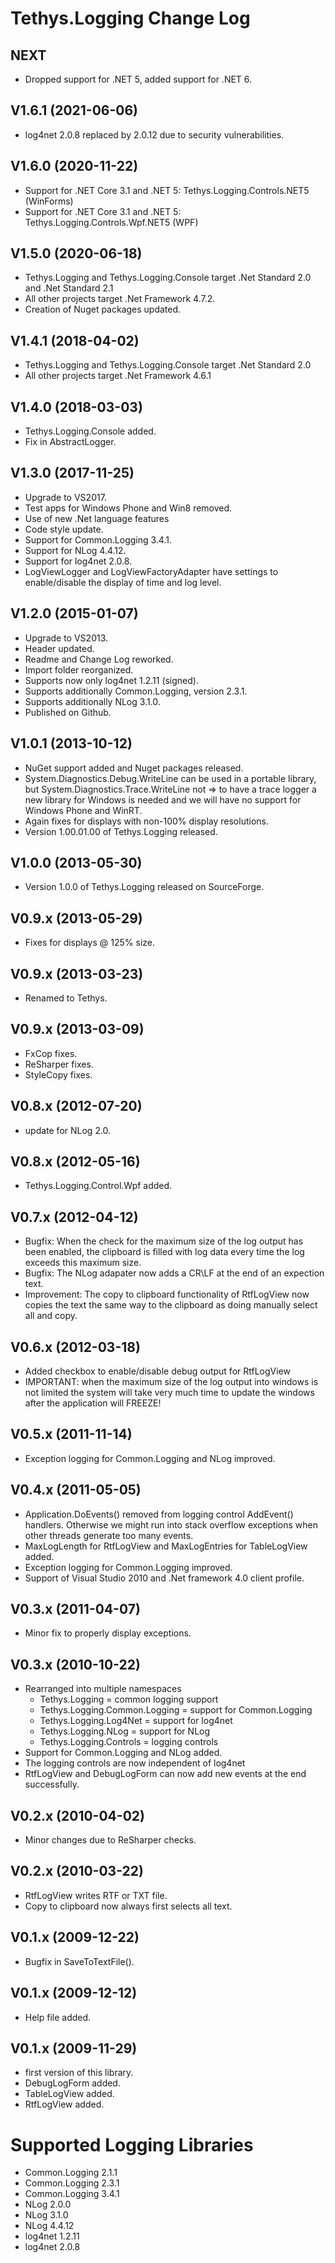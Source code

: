 <!-- 
SPDX-FileCopyrightText: (c) 2022-2023 T. Graf
SPDX-License-Identifier: Apache-2.0
-->

# Tethys.Logging Change Log

## NEXT

* Dropped support for .NET 5, added support for .NET 6.

## V1.6.1 (2021-06-06)

* log4net 2.0.8 replaced by 2.0.12 due to security vulnerabilities.

## V1.6.0 (2020-11-22)

* Support for .NET Core 3.1 and .NET 5: Tethys.Logging.Controls.NET5 (WinForms)
* Support for .NET Core 3.1 and .NET 5: Tethys.Logging.Controls.Wpf.NET5 (WPF)

## V1.5.0 (2020-06-18)

* Tethys.Logging and Tethys.Logging.Console target .Net Standard 2.0 and .Net Standard 2.1
* All other projects target .Net Framework 4.7.2.
* Creation of Nuget packages updated.

## V1.4.1 (2018-04-02)

* Tethys.Logging and Tethys.Logging.Console target .Net Standard 2.0
* All other projects target .Net Framework 4.6.1

## V1.4.0 (2018-03-03)

* Tethys.Logging.Console added.
* Fix in AbstractLogger.

## V1.3.0 (2017-11-25)

* Upgrade to VS2017.
* Test apps for Windows Phone and Win8 removed.
* Use of new .Net language features
* Code style update.
* Support for Common.Logging 3.4.1.
* Support for NLog 4.4.12.
* Support for log4net 2.0.8.
* LogViewLogger and LogViewFactoryAdapter have settings to enable/disable
  the display of time and log level.

## V1.2.0 (2015-01-07)

* Upgrade to VS2013.
* Header updated.
* Readme and Change Log reworked.
* Import folder reorganized.
* Supports now only log4net 1.2.11 (signed).
* Supports additionally Common.Logging, version 2.3.1.
* Supports additionally NLog 3.1.0.
* Published on Github.

## V1.0.1 (2013-10-12)

* NuGet support added and Nuget packages released.
* System.Diagnostics.Debug.WriteLine can be used in a portable library, but System.Diagnostics.Trace.WriteLine not => to have a trace logger a new library for Windows is needed and we will have no support for Windows Phone and WinRT.
* Again fixes for displays with non-100% display resolutions.
* Version 1.00.01.00 of Tethys.Logging released.

## V1.0.0 (2013-05-30)

* Version 1.0.0 of Tethys.Logging released on SourceForge.

## V0.9.x (2013-05-29)

* Fixes for displays @ 125% size.

## V0.9.x (2013-03-23)

* Renamed to Tethys.

## V0.9.x (2013-03-09)

* FxCop fixes.
* ReSharper fixes.
* StyleCopy fixes.

## V0.8.x (2012-07-20)

* update for NLog 2.0.

## V0.8.x (2012-05-16)

* Tethys.Logging.Control.Wpf added.

## V0.7.x (2012-04-12)

* Bugfix: When the check for the maximum size of the log output has been enabled, the clipboard is filled with log data every time the log exceeds this maximum size.
* Bugfix: The NLog adapater now adds a CR\LF at the end of an expection text.
* Improvement: The copy to clipboard functionality of RtfLogView now copies the text the same way to the clipboard as doing manually select all and copy.

## V0.6.x (2012-03-18)

* Added checkbox to enable/disable debug output for RtfLogView
* IMPORTANT: when the maximum size of the log output into windows is not limited the system will take very much time to update the windows after the application will FREEZE!

## V0.5.x (2011-11-14)

* Exception logging for Common.Logging and NLog improved.

## V0.4.x (2011-05-05)

* Application.DoEvents() removed from logging control AddEvent() handlers. Otherwise we might run into stack overflow exceptions when other threads generate too many events.
* MaxLogLength for RtfLogView and MaxLogEntries for TableLogView added.
* Exception logging for Common.Logging improved.
* Support of Visual Studio 2010 and .Net framework 4.0 client profile.

## V0.3.x (2011-04-07)

* Minor fix to properly display exceptions.

## V0.3.x (2010-10-22)

* Rearranged into multiple namespaces
  * Tethys.Logging = common logging support
  * Tethys.Logging.Common.Logging = support for Common.Logging
  * Tethys.Logging.Log4Net = support for log4net
  * Tethys.Logging.NLog = support for NLog
  * Tethys.Logging.Controls = logging controls
* Support for Common.Logging and NLog added.
* The logging controls are now independent of log4net
* RtfLogView and DebugLogForm can now add new events at
  the end successfully.

## V0.2.x (2010-04-02)

* Minor changes due to ReSharper checks.

## V0.2.x (2010-03-22)

* RtfLogView writes RTF or TXT file.
* Copy to clipboard now always first selects all text.

## V0.1.x (2009-12-22)

* Bugfix in SaveToTextFile().

## V0.1.x (2009-12-12)

* Help file added.

## V0.1.x (2009-11-29)

* first version of this library.
* DebugLogForm added.
* TableLogView added.
* RtfLogView added.

# Supported Logging Libraries

* Common.Logging 2.1.1
* Common.Logging 2.3.1
* Common.Logging 3.4.1
* NLog 2.0.0
* NLog 3.1.0
* NLog 4.4.12
* log4net 1.2.11
* log4net 2.0.8
